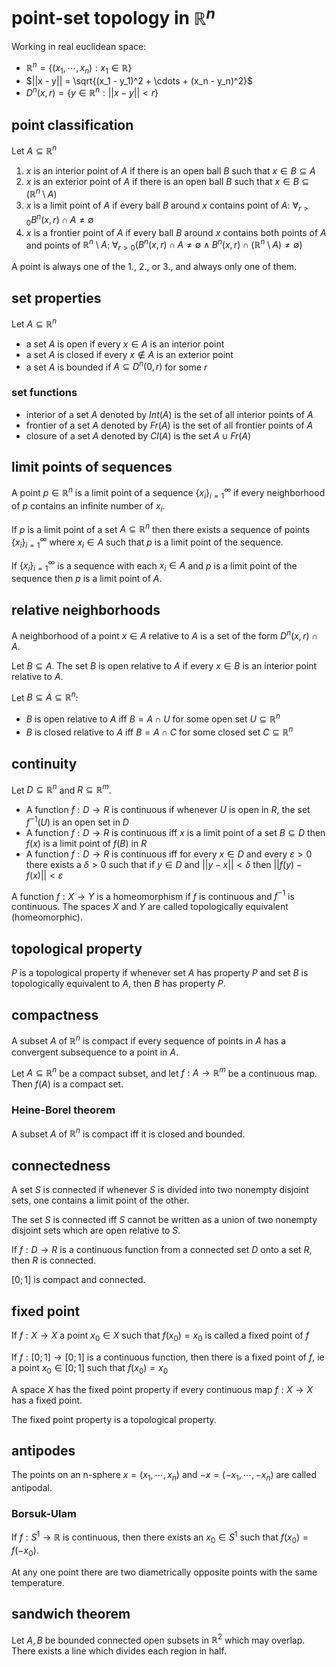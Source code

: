 # point-set topology in $\mathbb R^n$

Working in real euclidean space:

- $\mathbb R^n = \{(x_1, \cdots, x_n) : x_1 \in \mathbb R\}$
- $||x - y|| = \sqrt{(x_1 - y_1)^2 + \cdots + (x_n - y_n)^2}$
- $D^n(x, r) = \{y \in \mathbb R^n : ||x - y|| < r\}$

## point classification

Let $A \subseteq \mathbb R^n$

1. $x$ is an interior point of $A$ if there is an open ball $B$ such that $x \in B \subseteq A$
2. $x$ is an exterior point of $A$ if there is an open ball $B$ such that $x \in B \subseteq (\mathbb R^n \setminus A)$
3. $x$ is a limit point of $A$ if every ball $B$ around $x$ contains point of $A$: $\forall_{r > 0} B^n(x, r) \cap A \neq \emptyset$
4. $x$ is a frontier point of $A$ if every ball $B$ around $x$ contains both points of $A$ and points of $\mathbb R^n \setminus A$: $\forall_{r > 0} (B^n(x, r) \cap A \neq \emptyset \land B^n(x, r) \cap (\mathbb R^n \setminus A) \neq \emptyset)$

A point is always one of the 1., 2., or 3., and always only one of them.

## set properties

Let $A \subseteq \mathbb R^n$

- a set $A$ is open if every $x \in A$ is an interior point
- a set $A$ is closed if every $x \notin A$ is an exterior point
- a set $A$ is bounded if $A \subseteq D^n(0, r)$ for some $r$

### set functions

- interior of a set $A$ denoted by $Int(A)$ is the set of all interior points of $A$
- frontier of a set $A$ denoted by $Fr(A)$ is the set of all frontier points of $A$
- closure of a set $A$ denoted by $Cl(A)$ is the set $A \cup Fr(A)$

## limit points of sequences

A point $p \in \mathbb R^n$ is a limit point of a sequence $\{x_i\}_{i=1}^\infty$ if every neighborhood of $p$ contains an infinite number of $x_i$.

If $p$ is a limit point of a set $A \subseteq \mathbb R^n$ then there exists a sequence of points $\{x_i\}_{i=1}^\infty$ where $x_i \in A$ such that $p$ is a limit point of the sequence.

If $\{x_i\}_{i=1}^\infty$ is a sequence with each $x_i \in A$ and $p$ is a limit point of the sequence then $p$ is a limit point of $A$.

## relative neighborhoods

A neighborhood of a point $x \in A$ relative to $A$ is a set of the form $D^n(x, r) \cap A$.

Let $B \subseteq A$. The set $B$ is open relative to $A$ if every $x \in B$ is an interior point relative to $A$.

Let $B \subseteq A \subseteq \mathbb R^n$:

- $B$ is open relative to $A$ iff $B = A \cap U$ for some open set $U \subseteq \mathbb R^n$
- $B$ is closed relative to $A$ iff $B = A \cap C$ for some closed set $C \subseteq \mathbb R^n$

## continuity

Let $D \subseteq \mathbb R^n$ and $R \subseteq \mathbb R^m$.

- A function $f: D \to R$ is continuous if whenever $U$ is open in $R$, the set $f^{-1}(U)$ is an open set in $D$
- A function $f: D \to R$ is continuous iff $x$ is a limit point of a set $B \subseteq D$ then $f(x)$ is a limit point of $f(B)$ in $R$
- A function $f: D \to R$ is continuous iff for every $x \in D$ and every $\varepsilon > 0$ there exists a $\delta > 0$ such that if $y \in D$ and $||y - x|| < \delta$ then $||f(y) - f(x)|| < \varepsilon$

A function $f: X \to Y$ is a homeomorphism if $f$ is continuous and $f^{-1}$ is continuous. The spaces $X$ and $Y$ are called topologically equivalent (homeomorphic).

## topological property

$P$ is a topological property if whenever set $A$ has property $P$ and set $B$ is topologically equivalent to $A$, then $B$ has property $P$.

## compactness

A subset $A$ of $\mathbb R^n$ is compact if every sequence of points in $A$ has a convergent subsequence to a point in $A$.

Let $A \subseteq \mathbb R^n$ be a compact subset, and let $f: A \to \mathbb R^m$ be a continuous map. Then $f(A)$ is a compact set.

### Heine-Borel theorem

A subset $A$ of $\mathbb R^n$ is compact iff it is closed and bounded.

## connectedness

A set $S$ is connected if whenever $S$ is divided into two nonempty disjoint sets, one contains a limit point of the other.

The set $S$ is connected iff $S$ cannot be written as a union of two nonempty disjoint sets which are open relative to $S$.

If $f: D \to R$ is a continuous function from a connected set $D$ onto a set $R$, then $R$ is connected.

$[0; 1]$ is compact and connected.

## fixed point

If $f: X \to X$ a point $x_0 \in X$ such that $f(x_0) = x_0$ is called a fixed point of $f$

If $f: [0; 1] \to [0; 1]$ is a continuous function, then there is a fixed point of $f$, ie a point $x_0 \in [0; 1]$ such that $f(x_0) = x_0$

A space $X$ has the fixed point property if every continuous map $f: X \to X$ has a fixed point.

The fixed point property is a topological property.

## antipodes

The points on an n-sphere $x = (x_1, \cdots, x_n)$ and $-x = (-x_1, \cdots, -x_n)$ are called antipodal.

### Borsuk-Ulam

If $f: S^1 \to \mathbb R$ is continuous, then there exists an $x_0 \in S^1$ such that $f(x_0) = f(-x_0)$.

At any one point there are two diametrically opposite points with the same temperature.

## sandwich theorem

Let $A, B$ be bounded connected open subsets in $\mathbb R^2$ which may overlap. There exists a line which divides each region in half.
